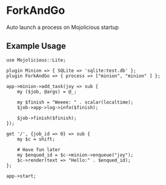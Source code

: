 # ForkAndGo
Auto launch a process on Mojolicious startup

## Example Usage

    use Mojolicious::Lite;

    plugin Minion => { SQLite => 'sqlite:test.db' };
    plugin ForkAndGo => { process => ["minion", "minion" ] };

    app->minion->add_task(joy => sub {
        my ($job, @args) = @_;

        my $finish = "Weeee: " . scalar(localtime);
        $job->app->log->info($finish);

        $job->finish($finish);
    });

    get '/', {job_id => 0} => sub {
        my $c = shift;

        # Have fun later
        my $enqued_id = $c->minion->enqueue("joy");
        $c->render(text => "Hello:" . $enqued_id);
    };

    app->start;
